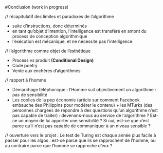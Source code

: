#Conclusion (work in progress)

// récapitulatif des limites et paradoxes de l’algorithme
+ suite d’instructions, donc déterminés
+ en tant qu’objet d’intention, l’intelligence est transféré en amont du process de conception algorithmique
+ l’exécution est mécanique, et ne nécessite pas l’intelligence

// l’algorithme comme objet de l’esthétique
+ Process vs produit **(Conditional Design)**
+ Code poetry
+ Vente aux enchères d’algorithmes

// rapport à l’homme
+ Démarchage téléphonique : l’Homme suit objectivement un algorithme : pas de sensibilité
+ Les coolies de la pop économie (article sur comment Facebook embauche des Philippins pour modérer le contenu) + les MTurks (des personnes chargées de répondre à des questions qu’un algorithme n’est pas capable de traiter) : devenons-nous au service de l’algorithme ? Est-ce un moyen de lui apporter une sensibilité ? Si oui, est-ce que c’est parce qu’il n’est pas capable de communiquer à un niveau sensible ?

// ouverture vers le projet :
Le test de Turing est chaque année plus facile à passer pour les algos : est-ce parce que ils se rapprochent de l’homme, ou au contraire parce que l’homme se rapproche d’eux ?
